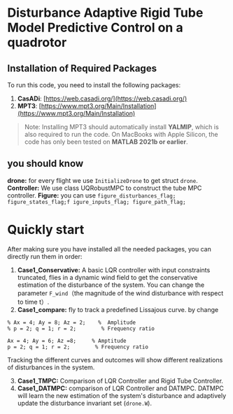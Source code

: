 # Disturbance Adaptive Rigid Tube Model Predictive Control on a quadrotor

## Installation of Required Packages

To run this code, you need to install the following packages:

1. **CasADi**: [https://web.casadi.org/](https://web.casadi.org/)  
2. **MPT3**: [https://www.mpt3.org/Main/Installation](https://www.mpt3.org/Main/Installation)  

> Note: Installing MPT3 should automatically install **YALMIP**, which is also required to run the code.
> On MacBooks with Apple Silicon, the code has only been tested on **MATLAB 2021b or earlier**.


## you should know
**drone:** for every flight we use `InitializeDrone` to get struct `drone`.
**Controller:** We use class UQRobustMPC to construct the tube MPC controller.
**Figure:** you can use `figure_disturbances_flag; figure_states_flag;f igure_inputs_flag; figure_path_flag;`

# Quickly start
After making sure you have installed all the needed packages, you can directly run them in order:
1. **Case1_Conservative:** A basic LQR controller with input constraints truncated, flies in a dynamic wind field to get the conservative estimation of the disturbance of the system. You can change the parameter `F_wind`（the magnitude of the wind disturbance with respect to time t）.
2. **Case1_compare:** fly to track a predefined Lissajous curve. by change  
``` Change the curve 
% Ax = 4; Ay = 8; Az = 2;    %  Amplitude
% p = 2; q = 1; r = 2;        % Frequency ratio

Ax = 4; Ay = 6; Az =8;     % Amptitude
p = 2; q = 1; r = 2;        % Frequency ratio
```
Tracking the different curves and outcomes will show different realizations of disturbances in the system.

3. **Case1_TMPC:** Comparison of LQR Controller and Rigid Tube Controller. 
4. **Case1_DATMPC:** comparison of LQR Controller and DATMPC. DATMPC will learn the new estimation of the system's disturbance and adaptively update the disturbance invariant set (`drone.W`).



